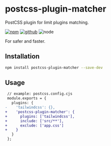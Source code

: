# postcss-plugin-matcher

PostCSS plugin for limit plugins matching.

[![npm][npm-badge]][npm-url]
[![github][github-badge]][github-url]
![node][node-badge]

For safer and faster.

[npm-url]: https://www.npmjs.com/package/postcss-plugin-matcher
[npm-badge]: https://img.shields.io/npm/v/postcss-plugin-matcher.svg?style=flat-square&logo=npm
[github-url]: https://github.com/Airkro/postcss-plugin-matcher
[github-badge]: https://img.shields.io/npm/l/postcss-plugin-matcher.svg?style=flat-square&colorB=blue&logo=github
[node-badge]: https://img.shields.io/node/v/postcss-plugin-matcher.svg?style=flat-square&colorB=green&logo=node.js

## Installation

```bash
npm install postcss-plugin-matcher --save-dev
```

## Usage

```diff
 // example: postcss.config.cjs
 module.exports = {
   plugins: {
-    'tailwindcss': {},
+    'postcss-plugin-matcher': {
+      plugins: ['tailwindcss'],
+      include: ['src/**'],
+      exclude: ['app.css']
+    }
   }
 };
```
